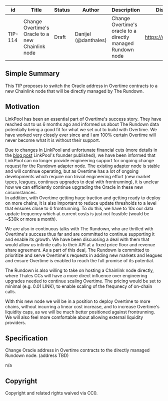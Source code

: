 | id | Title | Status | Author | Description | Discussions to | Created |
| ----------- | ----------- | ----------- | ----------- | ----------- | ----------- | ----------- |
| TIP-114 | Change Overtime's Oracle to a new Chainlink node | Draft | Danijel (@danthales) | Change Overtime's oracle to a directly managed Rundown node| https://discord.gg/thales | 2022-12-17
 
## Simple Summary
 
This TIP proposes to switch the Oracle address in Overtime contracts to a new Chainlink node that will be directly managed by The Rundown.
 
## Motivation

LinkPool has been an essential part of Overtime's success story. They have reached out to us 6 months ago and informed us about The Rundown data potentially being a good fit for what we set out to build with Overtime. We have worked very closely ever since and I am 100% certain Overtime will never become what it is without their support.
 
Due to changes in LinkPool and unfortunate financial cuts (more details in the [blog post](https://medium.com/linkpool/lpl-migration-update-c3708dec38e4) LinkPool's founder published), we have been informed that LinkPool can no longer provide engineering support for ongoing change request for the Rundown adapter node. The existing adapter node is stable and will continue operating, but as Overtime has a lot of ongoing developments which require non trivial engineering effort (new market types, leagues, continues upgrades to deal with frontrunning), it is unclear how we can efficiently continue upgrading the Oracle in these new circumstances.  
In addition, with Overtime getting huge traction and getting ready to deploy on more chains, it is also important to reduce update thresholds to a level that ensures close to 0 frontrunning. To do this, we have to 10x our data update frequency which at current costs is just not feasible (would be ~$30k or more a month).    
 
We are also in continuous talks with The Rundown, who are thrilled with Overtime's success thus far and are committed to continue supporting it and enable its growth. We have been discussing a deal with them that would allow us infinite calls to their API at a fixed price floor and revenue share agreement. As a part of this deal, The Rundown is committed to prioritize and serve Overtime's requests in adding new markets and leagues and ensure Overtime is enabled to reach the full promise of its potential.  

The Rundown is also willing to take on hosting a Chainlink node directly, where Thales CCs will have a more direct influence over engineering upgrades needed to continue scaling Overtime. The pricing would be set to minimal (e.g. 0.01 LINK), to enable scaling of the frequnecy of on-chain calls.  

With this new node we will be in a position to deploy Overtime to more chains, without incurring a linear cost increase, and to increase Overtime's liquidity caps, as we will be much better positioned against frontrunning. 
We will also feel more comfortable about allowing external liquidity providers.  
    
## Specification
 
Change Oracle address in Overtime contracts to the directly managed Rundown node. (address TBD)
 
n/a
 
## Copyright
 
Copyright and related rights waived via CC0.

